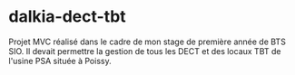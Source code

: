 # dalkia-dect-tbt
Projet MVC réalisé dans le cadre de mon stage de première année de BTS SIO. Il devait permettre la gestion de tous les DECT et des locaux TBT de l'usine PSA située à Poissy.

